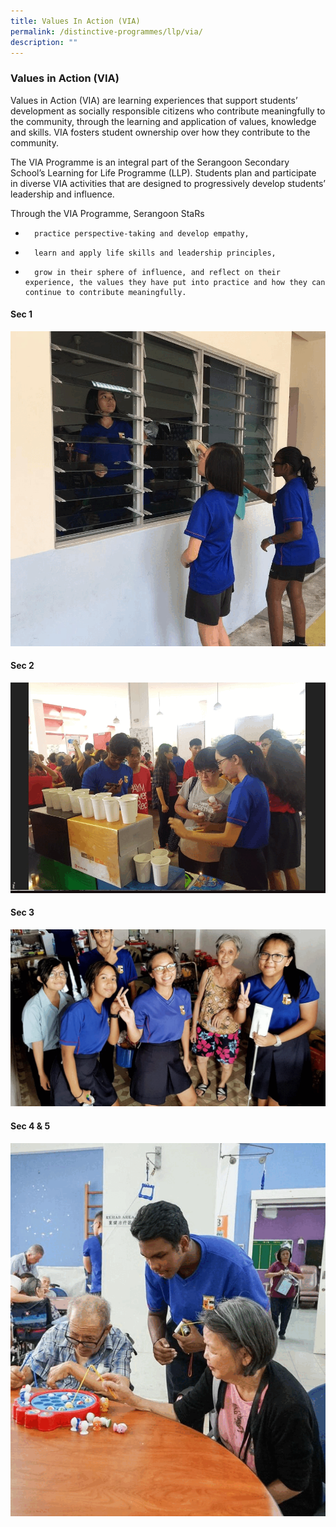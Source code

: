 ```yaml
---
title: Values In Action (VIA)
permalink: /distinctive-programmes/llp/via/
description: ""
---
```


### Values in Action (VIA)

Values in Action (VIA) are learning experiences that support students’ development as socially responsible citizens who contribute meaningfully to the community, through the learning and application of values, knowledge and skills. VIA fosters student ownership over how they contribute to the community.

The VIA Programme is an integral part of the Serangoon Secondary School’s Learning for Life Programme (LLP). Students plan and participate in diverse VIA activities that are designed to progressively develop students’ leadership and influence.

Through the VIA Programme, Serangoon StaRs

-       practice perspective-taking and develop empathy,

-       learn and apply life skills and leadership principles,

-       grow in their sphere of influence, and reflect on their experience, the values they have put into practice and how they can continue to contribute meaningfully.

#### Sec 1

![](/images/sec%201.gif)

#### Sec 2

![](/images/secondary%202.gif)

#### Sec 3

![](/images/sec%203.gif)

#### Sec 4 & 5

![](/images/sec%204%20&%205.gif)